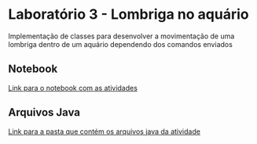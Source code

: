 # Laboratório 3 - Lombriga no aquário

Implementação de classes para desenvolver a movimentação de uma lombriga dentro de um aquário dependendo dos comandos enviados

## Notebook
[Link para o notebook com as atividades](https://github.com/igorp-lopes/MC322-S1-2021/blob/main/lab03/notebook/lab-lombriga-ra174929.ipynb)

## Arquivos Java
[Link para a pasta que contém os arquivos java da atividade](https://github.com/igorp-lopes/MC322-S1-2021/tree/main/lab03/src/mc322/lab03)
